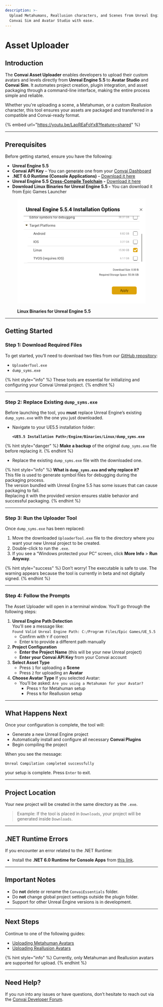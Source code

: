 ```yaml
---
description: >-
  Upload Metahumans, Reallusion characters, and Scenes from Unreal Engine to
  Convai Sim and Avatar Studio with ease.
---
```


# Asset Uploader

## Introduction

The **Convai Asset Uploader** enables developers to upload their custom avatars and levels directly from **Unreal Engine 5.5** to **Avatar Studio** and **Convai Sim**. It automates project creation, plugin integration, and asset packaging through a command-line interface, making the entire process simple and reliable.

Whether you're uploading a scene, a Metahuman, or a custom Reallusion character, this tool ensures your assets are packaged and transferred in a compatible and Convai-ready format.

{% embed url="https://youtu.be/LaoREaFoYx8?feature=shared" %}

***

## Prerequisites

Before getting started, ensure you have the following:

* **Unreal Engine 5.5**
* **Convai API Key** – You can generate one from your [Convai Dashboard](https://convai.com/)
* **.NET 6.0 Runtime (Console Applications)** – [Download it here](https://dotnet.microsoft.com/en-us/download/dotnet/6.0/runtime?cid=getdotnetcore\&os=windows\&arch=x64)
* **Unreal Engine 5.5** [**Cross-Compile Toolchain**](https://dev.epicgames.com/documentation/en-us/unreal-engine/linux-development-requirements-for-unreal-engine?application_version=5.5) **-** [Download it here](https://cdn.unrealengine.com/CrossToolchain_Linux/v23_clang-18.1.0-rockylinux8.exe)
* **Download Linux Binaries for Unreal Engine 5.5 -** You can download it from Epic Games Launcher

<figure><img src=".gitbook/assets/image (433).png" alt=""><figcaption><p><strong>Linux Binaries for Unreal Engine 5.5</strong></p></figcaption></figure>

***

## Getting Started

### Step 1: Download Required Files

To get started, you’ll need to download two files from our [GitHub repository](https://github.com/Conv-AI/Convai-UnrealEngine-ModdingTool/releases):

* `UploaderTool.exe`
* `dump_syms.exe`

{% hint style="info" %}
These tools are essential for initializing and configuring your Convai Unreal project.
{% endhint %}

***

### Step 2: Replace Existing `dump_syms.exe`



Before launching the tool, you **must** replace Unreal Engine’s existing `dump_syms.exe` with the one you just downloaded.

*   Navigate to your UE5.5 installation folder:

    <pre><code><strong>&#x3C;UE5.5 Installation Path>/Engine/Binaries/Linux/dump_syms.exe
    </strong></code></pre>

{% hint style="danger" %}
**Make a backup** of the original `dump_syms.exe` file before replacing it.
{% endhint %}

* Replace the existing `dump_syms.exe` file with the downloaded one.

{% hint style="info" %}
**What is `dump_syms.exe` and why replace it?**\
This file is used to generate symbol files for debugging during the packaging process.\
The version bundled with Unreal Engine 5.5 has some issues that can cause packaging to fail.\
Replacing it with the provided version ensures stable behavior and successful packaging.
{% endhint %}

***

### Step 3: Run the Uploader Tool

Once `dump_syms.exe` has been replaced:

1. Move the downloaded `UploaderTool.exe` file to the directory where you want your new Unreal project to be created.
2. Double-click to run the `.exe`.
3. If you see a “Windows protected your PC” screen, click **More Info** > **Run Anyway**.

{% hint style="success" %}
Don’t worry! The executable is safe to use. The warning appears because the tool is currently in beta and not digitally signed.
{% endhint %}

***

### Step 4: Follow the Prompts

The Asset Uploader will open in a terminal window. You’ll go through the following steps:

1. **Unreal Engine Path Detection**\
   You'll see a message like:\
   `Found Valid Unreal Engine Path: C:/Program Files/Epic Games/UE_5.5`
   * Confirm with `Y` if correct
   * Enter `N` to provide a different path manually
2. **Project Configuration**
   * **Enter the Project Name** (this will be your new Unreal project)
   * **Enter your Convai API Key** from your Convai account
3. **Select Asset Type**
   * Press `1` for uploading a **Scene**
   * Press `2` for uploading an **Avatar**
4. **Choose Avatar Type** If you selected Avatar:
   * You’ll be asked: `Are you using a Metahuman for your Avatar?`
     * Press `Y` for Metahuman setup
     * Press `N` for Reallusion setup

***

## What Happens Next

Once your configuration is complete, the tool will:

* Generate a new Unreal Engine project
* Automatically install and configure all necessary **Convai Plugins**
* Begin compiling the project

When you see the message:

```
Unreal Compilation completed successfully
```

your setup is complete. Press `Enter` to exit.

***

## Project Location

Your new project will be created in the same directory as the `.exe`.

> Example: If the tool is placed in `Downloads`, your project will be generated inside `Downloads`.

***

## .NET Runtime Errors

If you encounter an error related to the .NET Runtime:

* Install the **.NET 6.0 Runtime for Console Apps** from [this link](https://dotnet.microsoft.com/en-us/download/dotnet/6.0/runtime?cid=getdotnetcore\&os=windows\&arch=x64).

***

## Important Notes

* Do **not** delete or rename the `ConvaiEssentials` folder.
* Do **not** change global project settings outside the plugin folder.
* Support for other Unreal Engine versions is in development.

***

## Next Steps

Continue to one of the following guides:

* [Uploading Metahuman Avatars](no-code-experiences/avatar-studio-experiences/customizing-your-avatar/configure-avatar/uploading-avatars/metahuman-avatars.md)
* [Uploading Reallusion Avatars](no-code-experiences/avatar-studio-experiences/customizing-your-avatar/configure-avatar/uploading-avatars/reallusion-avatars.md)

{% hint style="info" %}
Currently, only Metahuman and Reallusion avatars are supported for upload.
{% endhint %}

***

## Need Help?

If you run into any issues or have questions, don’t hesitate to reach out via the [Convai Developer Forum](https://forum.convai.com/).&#x20;

